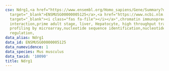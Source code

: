 ```yaml
---
csv: Ndrg1,<a href="https://www.ensembl.org/Homo_sapiens/Gene/Summary?db=core;g=ENSMUSG00000005125"
  target="_blank">ENSMUSG00000005125</a>,<a href="https://www.ncbi.nlm.nih.gov/pubmed/23834426"
  target="_blank"><i class="fas fa-file"></i></a>",chromatin immunoprecipitation assay,direct
  interaction,prime adult stage, liver, Hepatocyte, high throughput transcription
  profiling by microarray,nucleotide sequence identification,nucleotide sequence identification,transcriptional
  regulation,
data_alias: Ndrg1
data_id: ENSMUSG00000005125
data_numevidence: 1
data_species: Mus musculus
data_taxid: '10090'
title: Ndrg1
---
```

